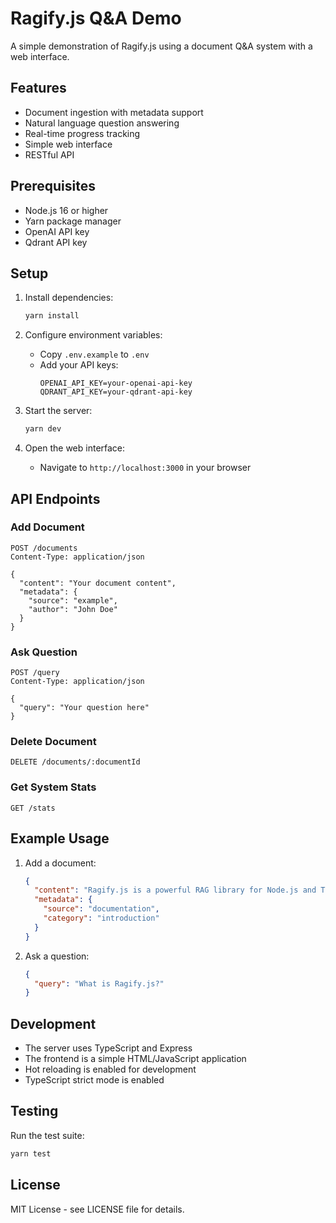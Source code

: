 # Ragify.js Q&A Demo

A simple demonstration of Ragify.js using a document Q&A system with a web interface.

## Features

- Document ingestion with metadata support
- Natural language question answering
- Real-time progress tracking
- Simple web interface
- RESTful API

## Prerequisites

- Node.js 16 or higher
- Yarn package manager
- OpenAI API key
- Qdrant API key

## Setup

1. Install dependencies:

   ```bash
   yarn install
   ```

2. Configure environment variables:

   - Copy `.env.example` to `.env`
   - Add your API keys:
     ```
     OPENAI_API_KEY=your-openai-api-key
     QDRANT_API_KEY=your-qdrant-api-key
     ```

3. Start the server:

   ```bash
   yarn dev
   ```

4. Open the web interface:
   - Navigate to `http://localhost:3000` in your browser

## API Endpoints

### Add Document

```http
POST /documents
Content-Type: application/json

{
  "content": "Your document content",
  "metadata": {
    "source": "example",
    "author": "John Doe"
  }
}
```

### Ask Question

```http
POST /query
Content-Type: application/json

{
  "query": "Your question here"
}
```

### Delete Document

```http
DELETE /documents/:documentId
```

### Get System Stats

```http
GET /stats
```

## Example Usage

1. Add a document:

   ```json
   {
     "content": "Ragify.js is a powerful RAG library for Node.js and TypeScript. It supports multiple embedding providers and vector stores, making it easy to build context-aware AI applications.",
     "metadata": {
       "source": "documentation",
       "category": "introduction"
     }
   }
   ```

2. Ask a question:
   ```json
   {
     "query": "What is Ragify.js?"
   }
   ```

## Development

- The server uses TypeScript and Express
- The frontend is a simple HTML/JavaScript application
- Hot reloading is enabled for development
- TypeScript strict mode is enabled

## Testing

Run the test suite:

```bash
yarn test
```

## License

MIT License - see LICENSE file for details.
